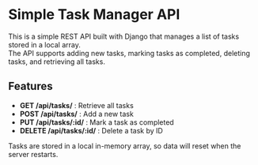 # Simple Task Manager API

This is a simple REST API built with Django that manages a list of tasks stored in a local array.  
The API supports adding new tasks, marking tasks as completed, deleting tasks, and retrieving all tasks.


## Features

- **GET /api/tasks/** : Retrieve all tasks  
- **POST /api/tasks/** : Add a new task  
- **PUT /api/tasks/:id/** : Mark a task as completed  
- **DELETE /api/tasks/:id/** : Delete a task by ID  

Tasks are stored in a local in-memory array, so data will reset when the server restarts.


